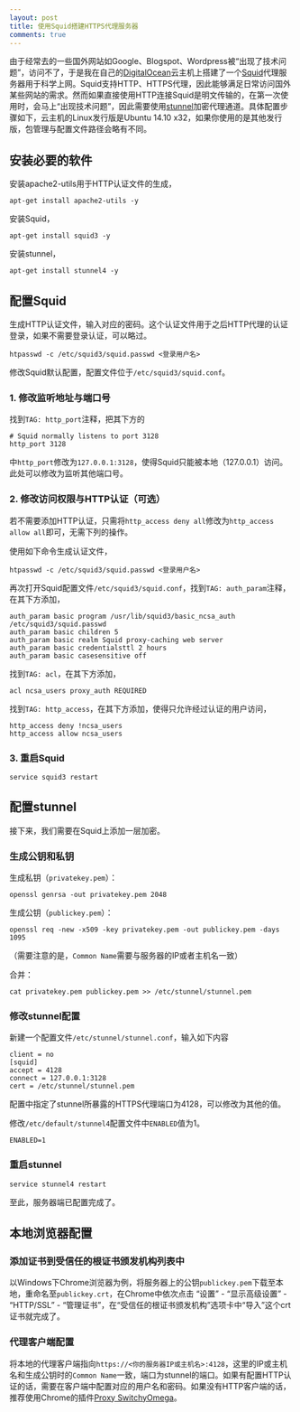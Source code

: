 ```yaml
---
layout: post
title: 使用Squid搭建HTTPS代理服务器
comments: true
---
```


由于经常去的一些国外网站如Google、Blogspot、Wordpress被“出现了技术问题”，访问不了，于是我在自己的[DigitalOcean][1]云主机上搭建了一个[Squid][2]代理服务器用于科学上网。Squid支持HTTP、HTTPS代理，因此能够满足日常访问国外某些网站的需求。然而如果直接使用HTTP连接Squid是明文传输的，在第一次使用时，会马上“出现技术问题”，因此需要使用[stunnel][3]加密代理通道。具体配置步骤如下，云主机的Linux发行版是Ubuntu 14.10 x32，如果你使用的是其他发行版，包管理与配置文件路径会略有不同。

## 安装必要的软件

安装apache2-utils用于HTTP认证文件的生成，

    apt-get install apache2-utils -y

安装Squid，

    apt-get install squid3 -y

安装stunnel，

    apt-get install stunnel4 -y


## 配置Squid

生成HTTP认证文件，输入对应的密码。这个认证文件用于之后HTTP代理的认证登录，如果不需要登录认证，可以略过。

    htpasswd -c /etc/squid3/squid.passwd <登录用户名>

修改Squid默认配置，配置文件位于`/etc/squid3/squid.conf`。

### 1. 修改监听地址与端口号

找到`TAG: http_port`注释，把其下方的

    # Squid normally listens to port 3128
    http_port 3128

中`http_port`修改为`127.0.0.1:3128`，使得Squid只能被本地（127.0.0.1）访问。此处可以修改为监听其他端口号。

### 2. 修改访问权限与HTTP认证（可选）

若不需要添加HTTP认证，只需将`http_access deny all`修改为`http_access allow all`即可，无需下列的操作。

使用如下命令生成认证文件，

    htpasswd -c /etc/squid3/squid.passwd <登录用户名>

再次打开Squid配置文件`/etc/squid3/squid.conf`，找到`TAG: auth_param`注释，在其下方添加，

    auth_param basic program /usr/lib/squid3/basic_ncsa_auth /etc/squid3/squid.passwd
    auth_param basic children 5
    auth_param basic realm Squid proxy-caching web server
    auth_param basic credentialsttl 2 hours
    auth_param basic casesensitive off

找到`TAG: acl`，在其下方添加，

    acl ncsa_users proxy_auth REQUIRED

找到`TAG: http_access`，在其下方添加，使得只允许经过认证的用户访问，

    http_access deny !ncsa_users
    http_access allow ncsa_users

### 3. 重启Squid

    service squid3 restart

## 配置stunnel

接下来，我们需要在Squid上添加一层加密。

### 生成公钥和私钥

生成私钥（`privatekey.pem`）：

    openssl genrsa -out privatekey.pem 2048

生成公钥（`publickey.pem`）：

    openssl req -new -x509 -key privatekey.pem -out publickey.pem -days 1095

（需要注意的是，`Common Name`需要与服务器的IP或者主机名一致）

合并：

    cat privatekey.pem publickey.pem >> /etc/stunnel/stunnel.pem

### 修改stunnel配置

新建一个配置文件`/etc/stunnel/stunnel.conf`，输入如下内容

    client = no
    [squid]
    accept = 4128
    connect = 127.0.0.1:3128
    cert = /etc/stunnel/stunnel.pem

配置中指定了stunnel所暴露的HTTPS代理端口为4128，可以修改为其他的值。

修改`/etc/default/stunnel4`配置文件中`ENABLED`值为1。

    ENABLED=1

### 重启stunnel

    service stunnel4 restart

至此，服务器端已配置完成了。

## 本地浏览器配置

### 添加证书到受信任的根证书颁发机构列表中

以Windows下Chrome浏览器为例，将服务器上的公钥`publickey.pem`下载至本地，重命名至`publickey.crt`，在Chrome中依次点击 “设置” - “显示高级设置” - “HTTP/SSL” - “管理证书”，在“受信任的根证书颁发机构”选项卡中“导入”这个crt证书就完成了。

### 代理客户端配置

将本地的代理客户端指向`https://<你的服务器IP或主机名>:4128`，这里的IP或主机名和生成公钥时的`Common Name`一致，端口为stunnel的端口。如果有配置HTTP认证的话，需要在客户端中配置对应的用户名和密码。如果没有HTTP客户端的话，推荐使用Chrome的插件[Proxy SwitchyOmega][4]。

 [1]: https://www.digitalocean.com/?refcode=94565696c539
 [2]: http://www.squid-cache.org/
 [3]: https://www.stunnel.org/index.html
 [4]: https://chrome.google.com/webstore/detail/proxy-switchyomega/padekgcemlokbadohgkifijomclgjgif?hl=en
